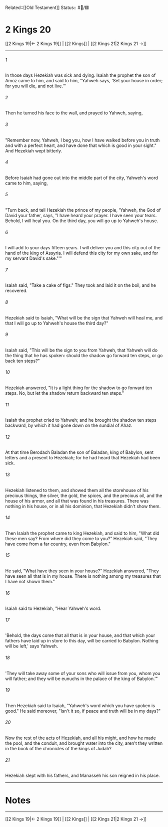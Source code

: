 Related::[[Old Testament]]
Status:: #📖/🟥
# 2 Kings 20

[[2 Kings 19|← 2 Kings 19]] | [[2 Kings]] | [[2 Kings 21|2 Kings 21 →]]
***



###### 1 
In those days Hezekiah was sick and dying. Isaiah the prophet the son of Amoz came to him, and said to him, "Yahweh says, 'Set your house in order; for you will die, and not live.'" 

###### 2 
Then he turned his face to the wall, and prayed to Yahweh, saying, 

###### 3 
"Remember now, Yahweh, I beg you, how I have walked before you in truth and with a perfect heart, and have done that which is good in your sight." And Hezekiah wept bitterly. 

###### 4 
Before Isaiah had gone out into the middle part of the city, Yahweh's word came to him, saying, 

###### 5 
"Turn back, and tell Hezekiah the prince of my people, 'Yahweh, the God of David your father, says, "I have heard your prayer. I have seen your tears. Behold, I will heal you. On the third day, you will go up to Yahweh's house. 

###### 6 
I will add to your days fifteen years. I will deliver you and this city out of the hand of the king of Assyria. I will defend this city for my own sake, and for my servant David's sake."'" 

###### 7 
Isaiah said, "Take a cake of figs." They took and laid it on the boil, and he recovered. 

###### 8 
Hezekiah said to Isaiah, "What will be the sign that Yahweh will heal me, and that I will go up to Yahweh's house the third day?" 

###### 9 
Isaiah said, "This will be the sign to you from Yahweh, that Yahweh will do the thing that he has spoken: should the shadow go forward ten steps, or go back ten steps?" 

###### 10 
Hezekiah answered, "It is a light thing for the shadow to go forward ten steps. No, but let the shadow return backward ten steps." 

###### 11 
Isaiah the prophet cried to Yahweh; and he brought the shadow ten steps backward, by which it had gone down on the sundial of Ahaz. 

###### 12 
At that time Berodach Baladan the son of Baladan, king of Babylon, sent letters and a present to Hezekiah; for he had heard that Hezekiah had been sick. 

###### 13 
Hezekiah listened to them, and showed them all the storehouse of his precious things, the silver, the gold, the spices, and the precious oil, and the house of his armor, and all that was found in his treasures. There was nothing in his house, or in all his dominion, that Hezekiah didn't show them. 

###### 14 
Then Isaiah the prophet came to king Hezekiah, and said to him, "What did these men say? From where did they come to you?" Hezekiah said, "They have come from a far country, even from Babylon." 

###### 15 
He said, "What have they seen in your house?" Hezekiah answered, "They have seen all that is in my house. There is nothing among my treasures that I have not shown them." 

###### 16 
Isaiah said to Hezekiah, "Hear Yahweh's word. 

###### 17 
'Behold, the days come that all that is in your house, and that which your fathers have laid up in store to this day, will be carried to Babylon. Nothing will be left,' says Yahweh. 

###### 18 
'They will take away some of your sons who will issue from you, whom you will father; and they will be eunuchs in the palace of the king of Babylon.'" 

###### 19 
Then Hezekiah said to Isaiah, "Yahweh's word which you have spoken is good." He said moreover, "Isn't it so, if peace and truth will be in my days?" 

###### 20 
Now the rest of the acts of Hezekiah, and all his might, and how he made the pool, and the conduit, and brought water into the city, aren't they written in the book of the chronicles of the kings of Judah? 

###### 21 
Hezekiah slept with his fathers, and Manasseh his son reigned in his place.

---
# Notes


***
[[2 Kings 19|← 2 Kings 19]] | [[2 Kings]] | [[2 Kings 21|2 Kings 21 →]]
